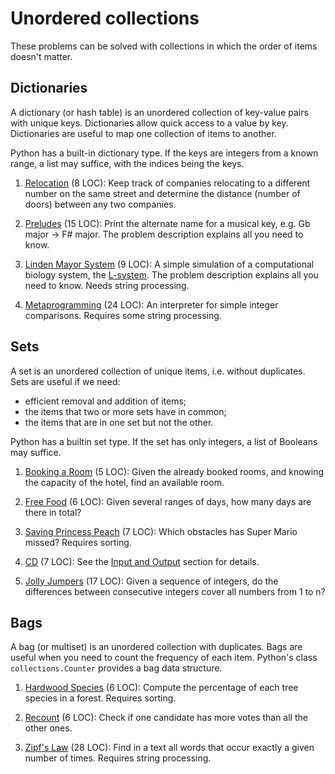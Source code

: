 # Unordered collections

These problems can be solved with collections
in which the order of items doesn't matter.

## Dictionaries

A dictionary (or hash table) is an unordered collection of key-value pairs
with unique keys. Dictionaries allow quick access to a value by key.
Dictionaries are useful to map one collection of items to another.

Python has a built-in dictionary type.
If the keys are integers from a known range, a list may suffice,
with the indices being the keys.

1. [Relocation](https://open.kattis.com/problems/relocation) (8 LOC):
Keep track of companies relocating to a different number on the same street
and determine the distance (number of doors) between any two companies.

1. [Preludes](https://open.kattis.com/problems/chopin) (15 LOC):
Print the alternate name for a musical key, e.g. Gb major -> F# major.
The problem description explains all you need to know.

1. [Linden Mayor System](https://open.kattis.com/problems/lindenmayorsystem)
(9 LOC):  A simple simulation of a computational biology system, the
[L-system](https://en.wikipedia.org/wiki/L-system).
The problem description explains all you need to know. Needs string processing.

1. [Metaprogramming](https://open.kattis.com/problems/metaprogramming)
(24 LOC):  An interpreter for simple integer comparisons.
Requires some string processing.

## Sets

A set is an unordered collection of unique items, i.e. without duplicates.
Sets are useful if we need:
- efficient removal and addition of items;
- the items that two or more sets have in common;
- the items that are in one set but not the other.

Python has a builtin set type.
If the set has only integers, a list of Booleans may suffice.

1. [Booking a Room](https://open.kattis.com/problems/bookingaroom) (5 LOC):
Given the already booked rooms, and knowing the capacity of the hotel,
find an available room.

1. [Free Food](https://open.kattis.com/problems/freefood) (6 LOC):
Given several ranges of days, how many days are there in total?

1. [Saving Princess Peach](https://open.kattis.com/problems/princesspeach)
(7 LOC): Which obstacles has Super Mario missed? Requires sorting.

1. [CD](https://open.kattis.com/problems/cd) (7 LOC):
See the [Input and Output](input.md) section for details.

1. [Jolly Jumpers](https://open.kattis.com/problems/jollyjumpers) (17 LOC):
Given a sequence of integers, do the differences between consecutive integers
cover all numbers from 1 to n?

## Bags

A bag (or multiset) is an unordered collection with duplicates.
Bags are useful when you need to count the frequency of each item.
Python's class `collections.Counter` provides a bag data structure.

1. [Hardwood Species](https://open.kattis.com/problems/hardwoodspecies) (6 LOC):
  Compute the percentage of each tree species in a forest. Requires sorting.

1. [Recount](https://open.kattis.com/problems/recount) (6 LOC):
  Check if one candidate has more votes than all the other ones.

1. [Zipf's Law](https://open.kattis.com/problems/zipfslaw) (28 LOC):
  Find in a text all words that occur exactly a given number of times.
  Requires string processing.
